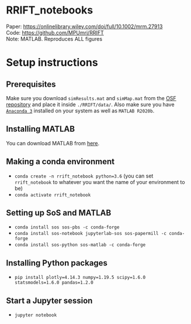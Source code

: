 # RRIFT_notebooks

Paper: https://onlinelibrary.wiley.com/doi/full/10.1002/mrm.27913 <br> 
Code: https://github.com/MPUmri/RRIFT <br> 
Note: MATLAB. Reproduces ALL figures

# Setup instructions

## Prerequisites

Make sure you download ```simResults.mat``` and ```simMap.mat``` from the [OSF repository](https://osf.io/wr3kf/files/) and place it inside ```./RRIFT/data/```. Also make sure you have [```Anaconda 3```](https://www.anaconda.com/products/individual) installed on your system as well as ```MATLAB R2020b```.

## Installing MATLAB

You can download MATLAB from [here](https://uk.mathworks.com/downloads/).

## Making a conda environment

* ```conda create -n rrift_notebook python=3.6``` (you can set ```rrift_notebook``` to whatever you want the name of your environment to be)
* ```conda activate rrift_notebook```

## Setting up SoS and MATLAB 

* ```conda install sos sos-pbs -c conda-forge```
* ```conda install sos-notebook jupyterlab-sos sos-papermill -c conda-forge```
* ```conda install sos-python sos-matlab -c conda-forge```

## Installing Python packages

* ```pip install plotly=4.14.3 numpy=1.19.5 scipy=1.6.0 statsmodels=1.6.0 pandas=1.2.0```

## Start a Jupyter session

* ```jupyter notebook```
